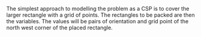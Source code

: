 The simplest approach to modelling the problem as a CSP is to cover the larger rectangle with a grid of points. The rectangles to be packed are then the variables. The values will be pairs of orientation and grid point of the north west corner of the placed rectangle.
